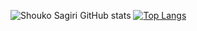 ![Shouko Sagiri GitHub stats](https://github-readme-stats.vercel.app/api?username=shoukosagiri-poi&show_icons=true&theme=radical)
[![Top Langs](https://github-readme-stats.vercel.app/api/top-langs/?username=shoukosagiri-poi&langs_count=8&show_icons=true&theme=radical)](https://github.com/anuraghazra/github-readme-stats)
